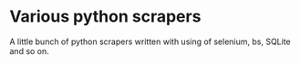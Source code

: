 # Various python scrapers

A little bunch of python scrapers written with using of selenium, bs, SQLite and so on. 

